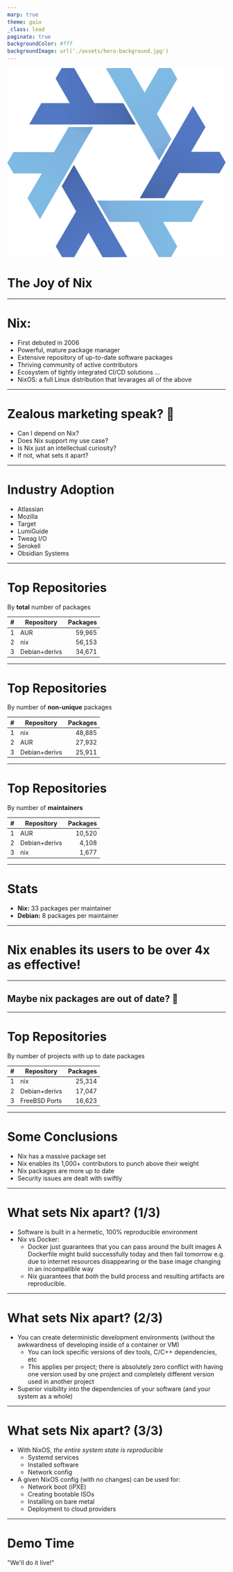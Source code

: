 ```yaml
---
marp: true
theme: gaia
_class: lead
paginate: true
backgroundColor: #fff
backgroundImage: url('./assets/hero-background.jpg')
---
```


![bg left:40% 80%](https://raw.githubusercontent.com/NixOS/nixos-artwork/master/logo/nix-snowflake.svg)

# The Joy of Nix

---

# Nix:

* First debuted in 2006
* Powerful, mature package manager
* Extensive repository of up-to-date software packages
* Thriving community of active contributors
* Ecosystem of tightly integrated CI/CD solutions ...
* NixOS: a full Linux distribution that levarages all of the above

---

# Zealous marketing speak? 🤔

* Can I depend on Nix?
* Does Nix support my use case?
* Is Nix just an intellectual curiosity?
* If not, what sets it apart?

---

# Industry Adoption

* Atlassian
* Mozilla
* Target
* LumiGuide
* Tweag I/O
* Serokell
* Obsidian Systems

---

# Top Repositories

By **total** number of packages

|#|Repository   |Packages|
|-|-------------|-------:|
|1|AUR          |  59,965|
|2|nix          |  56,153|
|3|Debian+derivs|  34,671|

---

# Top Repositories

By number of **non-unique** packages

|#|Repository   |Packages|
|-|-------------|-------:|
|1|nix          |  48,885|
|2|AUR          |  27,932|
|3|Debian+derivs|  25,911|

---

# Top Repositories

By number of **maintainers**

|#|Repository   |Packages|
|-|-------------|-------:|
|1|AUR          |  10,520|
|2|Debian+derivs|   4,108|
|3|nix          |   1,677|

---

# Stats

* **Nix:** 33 packages per maintainer
* **Debian:** 8 packages per maintainer

---

<!-- _class: invert -->
<!-- backgroundImage: url('./assets/hero-background-inverted.jpg') -->

# Nix enables its users to be over 4x as effective!

---

<!-- backgroundImage: url('./assets/hero-background.jpg') -->

## Maybe nix packages are out of date? 🤔

---

# Top Repositories

By number of projects with up to date packages

|#|Repository   |Packages|
|-|-------------|-------:|
|1|nix          |  25,314|
|2|Debian+derivs|  17,047|
|3|FreeBSD Ports|  16,623|

---

<!-- _class: invert -->
<!-- backgroundImage: url('./assets/hero-background-inverted.jpg') -->

# Some Conclusions

* Nix has a massive package set
* Nix enables its 1,000+ contributors to punch above their weight
* Nix packages are more up to date
* Security issues are dealt with swiftly

---

<!-- backgroundImage: url('./assets/hero-background.jpg') -->

# What sets Nix apart? (1/3)

* Software is built in a hermetic, 100% reproducible environment
* Nix vs Docker:
    * Docker just guarantees that you can pass around the built images
    A Dockerfile might build successfully today and then fail tomorrow e.g. due to internet resources disappearing or the base image changing in an incompatible way
    * Nix guarantees that *both* the build process and resulting artifacts are reproducible.

---

# What sets Nix apart? (2/3)

* You can create deterministic development environments (without the awkwardness of developing inside of a container or VM)
    * You can lock specific versions of dev tools, C/C++ dependencies, etc
    * This applies per project; there is absolutely zero conflict with having one version used by one project and completely different version used in another project
* Superior visibility into the dependencies of your software (and your system as a whole)

---

# What sets Nix apart? (3/3)

* With NixOS, *the entire system state is reproducible*
    * Systemd services
    * Installed software
    * Network config
* A given NixOS config (with no changes) can be used for:
    * Network boot (iPXE)
    * Creating bootable ISOs
    * Installing on bare metal
    * Deployment to cloud providers

---

<!-- _class: invert -->
<!-- backgroundImage: url('./assets/hero-background-inverted.jpg') -->

# Demo Time

"We'll do it live!"